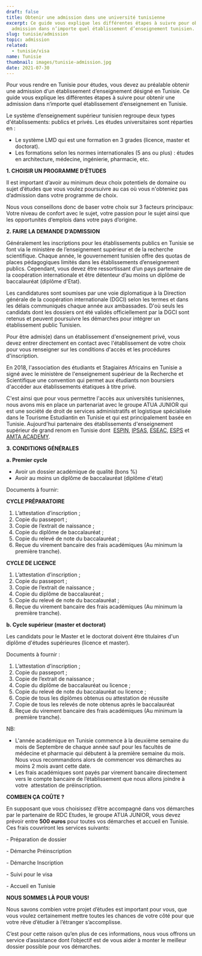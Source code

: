 ```yaml
---
draft: false
title: Obtenir une admission dans une université tunisienne
excerpt: Ce guide vous explique les différentes étapes à suivre pour obtenir une
  admission dans n’importe quel établissement d’enseignement tunisien.
slug: tunisie/admission
topic: admission
related:
  - tunisie/visa
name: Tunisie
thumbnail: images/tunisie-admission.jpg
date: 2021-07-30
---
```

Pour vous rendre en Tunisie pour études, vous devez au préalable obtenir une admission d‘un établissement d‘enseignement désigné en Tunisie. Ce guide vous explique les différentes étapes à suivre pour obtenir une admission dans n‘importe quel établissement d‘enseignement en Tunisie.

Le système d’enseignement supérieur tunisien regroupe deux types d'établissements: publics et privés. Les études universitaires sont réparties en :

* Le système LMD qui est une formation en 3 grades (licence, master et doctorat).
* Les formations selon les normes internationales (5 ans ou plus) : études en architecture, médecine, ingénierie, pharmacie, etc.

**1. CHOISIR UN PROGRAMME D‘ÉTUDES**

Il est important d‘avoir au minimum deux choix potentiels de domaine ou sujet d‘études que vous voulez poursuivre au cas où vous n'obteniez pas d’admission dans votre programme de choix.

Nous vous conseillons donc de baser votre choix sur 3 facteurs principaux: Votre niveau de confort avec le sujet, votre passion pour le sujet ainsi que les opportunités d‘emplois dans votre pays d’origine.

**2. FAIRE LA DEMANDE D‘ADMISSION**

Généralement les inscriptions pour les établissements publics en Tunisie se font via le ministère de l’enseignement supérieur et de la recherche scientifique. Chaque année, le gouvernement tunisien offre des quotas de places pédagogiques limités dans les établissements d’enseignement publics. Cependant, vous devez être ressortissant d’un pays partenaire de la coopération internationale et être détenteur d’au moins un diplôme de baccalauréat (diplôme d'Etat).

Les candidatures sont soumises par une voie diplomatique à la Direction générale de la coopération internationale (DGCI) selon les termes et dans les délais communiqués chaque année aux ambassades. D'où seuls les candidats dont les dossiers ont été validés officiellement par la DGCI sont retenus et peuvent poursuivre les démarches pour intégrer un établissement public Tunisien.

Pour être admis(e) dans un établissement d'enseignement privé, vous devez entrer directement en contact avec l'établissement de votre choix pour vous renseigner sur les conditions d'accès et les procédures d'inscription.

En 2018, l'association des étudiants et Stagiaires Africains en Tunisie a signé avec le ministère de l'enseignement supérieur de la Recherche et Scientifique une convention qui permet aux étudiants non boursiers d'accéder aux établissements étatiques à titre privé. 

C'est ainsi que pour vous permettre l'accès aux universités tunisiennes, nous avons mis en place un partenariat avec le groupe ATUA JUNIOR qui est une société de droit de services administratifs et logistique spécialisée dans le Tourisme Estudiantin en Tunisie et qui est principalement basée en Tunisie. Aujourd'hui partenaire des établissements d'enseignement supérieur de grand renom en Tunisie dont  [ESPIN](https://www.espin.ens.tn/), [IPSAS](https://ipsas-ens.net/), [ESEAC](http://www.eseac.ens.tn/), [ESPS](https://www.esps.tn/etudier-en-tunisie/) et [AMTA ACADEMY](https://amta.academy/).

**3. CONDITIONS GÉNÉRALES** 

**a. Premier cycle** 

* Avoir un dossier académique de qualité (bons %)
* Avoir au moins un diplôme de baccalauréat (diplôme d'état)

Documents à fournir:

**CYCLE PRÉPARATOIRE** 

1. L’attestation d’inscription ; 
2. Copie du passeport ; 
3. Copie de l’extrait de naissance ; 
4. Copie du diplôme de baccalauréat ; 
5. Copie du relevé de note du baccalauréat ; 
6. Reçue du virement bancaire des frais académiques (Au minimum la  première tranche). 

**CYCLE DE LICENCE** 

1. L’attestation d’inscription ; 
2. Copie du passeport ; 
3. Copie de l’extrait de naissance ; 
4. Copie du diplôme de baccalauréat ; 
5. Copie du relevé de note du baccalauréat ; 
6. Reçue du virement bancaire des frais académiques (Au minimum la  première tranche). 

**b. Cycle supérieur (master et doctorat)** 

Les candidats pour le Master et le doctorat doivent être titulaires d'un diplôme d'études supérieures (licence et master).

Documents à fournir :

1. L’attestation d’inscription ; 
2. Copie du passeport ; 
3. Copie de l’extrait de naissance ; 
4. Copie du diplôme de baccalauréat ou licence ; 
5. Copie du relevé de note du baccalauréat ou licence ; 
6. Copie de tous les diplômes obtenus ou attestation de réussite
7. Copie de tous les relevés de note obtenus après le baccalauréat 
8. Reçue du virement bancaire des frais académiques (Au minimum la  première tranche).

NB: 

* L'année académique en Tunisie commence à la deuxième semaine du mois de Septembre de chaque année sauf pour les facultés de médecine et pharmacie qui débutent à la première semaine du mois. Nous vous recommandons alors de commencer vos démarches au moins 2 mois avant cette date.
* Les frais académiques sont payés par virement bancaire directement  vers le compte bancaire de l’établissement que nous allons joindre à votre  attestation de préinscription. 

**COMBIEN ÇA COÛTE ?**

En supposant que vous choisissez d’être accompagné dans vos démarches par le partenaire de RDC Etudes, le groupe ATUA JUNIOR, vous devez prévoir entre **500 euros** pour toutes vos démarches et accueil en Tunisie. Ces frais couvriront les services suivants:

\- Préparation de dossier  

\- Démarche Préinscription  

\- Démarche Inscription  

\- Suivi pour le visa  

\- Accueil en Tunisie 

**NOUS SOMMES LÀ POUR VOUS!**

Nous savons combien votre projet d’études est important pour vous, que vous voulez certainement mettre toutes les chances de votre côté pour que votre rêve d’étudier à l’étranger s’accomplisse.

C’est pour cette raison qu’en plus de ces informations, nous vous offrons un service d’assistance dont l’objectif est de vous aider à monter le meilleur dossier possible pour vos démarches.